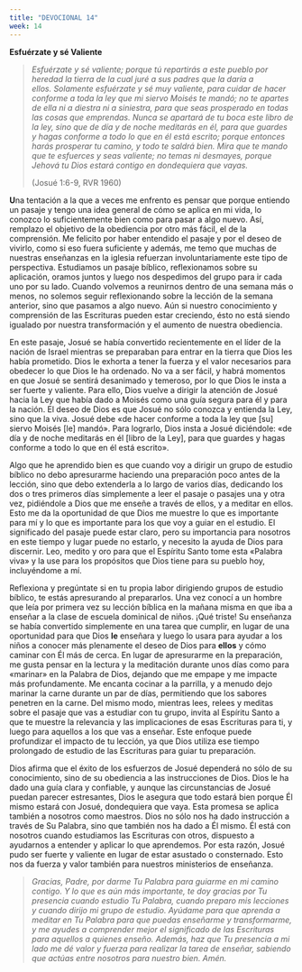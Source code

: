 ```yaml
---
title: "DEVOCIONAL 14"
week: 14
---
```


**Esfuérzate y sé Valiente**

> *Esfuérzate y sé valiente; porque tú repartirás a este pueblo por
> heredad la tierra de la cual juré a sus padres que la daría a
> ellos. Solamente esfuérzate y sé muy valiente, para cuidar de hacer
> conforme a toda la ley que mi siervo Moisés te mandó; no te apartes de
> ella ni a diestra ni a siniestra, para que seas prosperado en todas
> las cosas que emprendas. Nunca se apartará de tu boca este libro de la
> ley, sino que de día y de noche meditarás en él, para que guardes y
> hagas conforme a todo lo que en él está escrito; porque entonces harás
> prosperar tu camino, y todo te saldrá bien. Mira que te mando que te
> esfuerces y seas valiente; no temas ni desmayes, porque Jehová tu Dios
> estará contigo en dondequiera que vayas.* 
>
> (Josué 1:6-9, RVR 1960)

**U**na tentación a la que a veces me enfrento es pensar que porque
entiendo un pasaje y tengo una idea general de cómo se aplica en mi
vida, lo conozco lo suficientemente bien como para pasar a algo nuevo.
Así, remplazo el objetivo de la obediencia por otro más fácil, el de la
comprensión. Me felicito por haber entendido el pasaje y por el deseo de
vivirlo, como si eso fuera suficiente y además, me temo que muchas de
nuestras enseñanzas en la iglesia refuerzan involuntariamente este tipo
de perspectiva. Estudiamos un pasaje bíblico, reflexionamos sobre su
aplicación, oramos juntos y luego nos despedimos del grupo para ir cada
uno por su lado. Cuando volvemos a reunirnos dentro de una semana más o
menos, no solemos seguir reflexionando sobre la lección de la semana
anterior, sino que pasamos a algo nuevo. Aún si nuestro conocimiento y
comprensión de las Escrituras pueden estar creciendo, ésto no está
siendo igualado por nuestra transformación y el aumento de nuestra
obediencia.

En este pasaje, Josué se había convertido recientemente en el líder de
la nación de Israel mientras se preparaban para entrar en la tierra que
Dios les había prometido. Dios le exhorta a tener la fuerza y el valor
necesarios para obedecer lo que Dios le ha ordenado. No va a ser fácil,
y habrá momentos en que Josué se sentirá desanimado y temeroso, por lo
que Dios le insta a ser fuerte y valiente. Para ello, Dios vuelve a
dirigir la atención de Josué hacia la Ley que había dado a Moisés como
una guía segura para él y para la nación. El deseo de Dios es que Josué
no sólo conozca y entienda la Ley, sino que la viva. Josué debe «de
hacer conforme a toda la ley que \[su\] siervo Moisés \[le\] mandó».
Para lograrlo, Dios insta a Josué diciéndole: «de día y de noche
meditarás en él \[libro de la Ley\], para que guardes y hagas conforme a
todo lo que en él está escrito».

Algo que he aprendido bien es que cuando voy a dirigir un grupo de
estudio bíblico no debo apresurarme haciendo una preparación poco antes
de la lección, sino que debo extenderla a lo largo de varios días,
dedicando los dos o tres primeros días simplemente a leer el pasaje o
pasajes una y otra vez, pidiéndole a Dios que me enseñe a través de
ellos, y a meditar en ellos. Esto me da la oportunidad de que Dios me
muestre lo que es importante para mí y lo que es importante para los que
voy a guiar en el estudio. El significado del pasaje puede estar claro,
pero su importancia para nosotros en este tiempo y lugar puede no
estarlo, y necesito la ayuda de Dios para discernir. Leo, medito y oro
para que el Espíritu Santo tome esta «Palabra viva» y la use para los
propósitos que Dios tiene para su pueblo hoy, incluyéndome a mí.

Reflexiona y pregúntate si en tu propia labor dirigiendo grupos de
estudio bíblico, te estás apresurando al prepararlos. Una vez conocí a
un hombre que leía por primera vez su lección bíblica en la mañana misma
en que iba a enseñar a la clase de escuela dominical de niños. ¡Qué
triste! Su enseñanza se había convertido simplemente en una tarea que
cumplir, en lugar de una oportunidad para que Dios **le** enseñara y
luego lo usara para ayudar a los niños a conocer más plenamente el deseo
de Dios para **ellos** y cómo caminar con Él más de cerca. En lugar de
apresurarme en la preparación, me gusta pensar en la lectura y la
meditación durante unos días como para «marinar» en la Palabra de Dios,
dejando que me empape y me impacte más profundamente. Me encanta cocinar
a la parrilla, y a menudo dejo marinar la carne durante un par de días,
permitiendo que los sabores penetren en la carne. Del mismo modo,
mientras lees, relees y meditas sobre el pasaje que vas a estudiar con
tu grupo, invita al Espíritu Santo a que te muestre la relevancia y las
implicaciones de esas Escrituras para ti, y luego para aquellos a los
que vas a enseñar. Este enfoque puede profundizar el impacto de tu
lección, ya que Dios utiliza ese tiempo prolongado de estudio de las
Escrituras para guiar tu preparación.

Dios afirma que el éxito de los esfuerzos de Josué dependerá no sólo de
su conocimiento, sino de su obediencia a las instrucciones de Dios. Dios
le ha dado una guía clara y confiable, y aunque las circunstancias de
Josué puedan parecer estresantes, Dios le asegura que todo estará bien
porque Él mismo estará con Josué, dondequiera que vaya. Esta promesa se
aplica también a nosotros como maestros. Dios no sólo nos ha dado
instrucción a través de Su Palabra, sino que también nos ha dado a Él
mismo. Él está con nosotros cuando estudiamos las Escrituras con otros,
dispuesto a ayudarnos a entender y aplicar lo que aprendemos. Por esta
razón, Josué pudo ser fuerte y valiente en lugar de estar asustado o
consternado. Esto nos da fuerza y valor también para nuestros
ministerios de enseñanza.

> *Gracias, Padre, por darme Tu Palabra para guiarme en mi camino
> contigo. Y lo que es aún más importante, te doy gracias por Tu
> presencia cuando estudio Tu Palabra, cuando preparo mis lecciones y
> cuando dirijo mi grupo de estudio. Ayúdame para que aprenda a meditar
> en Tu Palabra para que puedas enseñarme y transformarme, y me ayudes a
> comprender mejor el significado de las Escrituras para aquellos a
> quienes enseño. Además, haz que Tu presencia a mi lado me dé valor y
> fuerza para realizar la tarea de enseñar, sabiendo que actúas entre
> nosotros para nuestro bien. Amén.*
